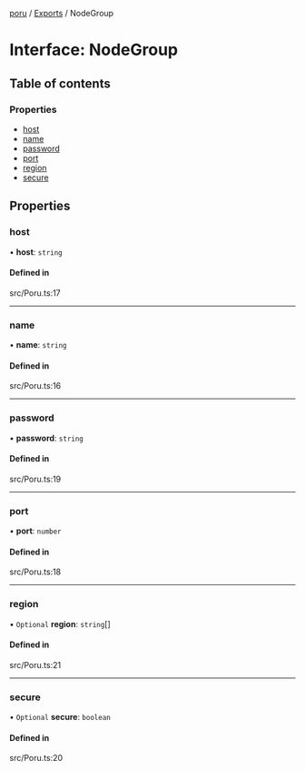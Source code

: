 [poru](../README.md) / [Exports](../modules.md) / NodeGroup

# Interface: NodeGroup

## Table of contents

### Properties

- [host](NodeGroup.md#host)
- [name](NodeGroup.md#name)
- [password](NodeGroup.md#password)
- [port](NodeGroup.md#port)
- [region](NodeGroup.md#region)
- [secure](NodeGroup.md#secure)

## Properties

### host

• **host**: `string`

#### Defined in

src/Poru.ts:17

___

### name

• **name**: `string`

#### Defined in

src/Poru.ts:16

___

### password

• **password**: `string`

#### Defined in

src/Poru.ts:19

___

### port

• **port**: `number`

#### Defined in

src/Poru.ts:18

___

### region

• `Optional` **region**: `string`[]

#### Defined in

src/Poru.ts:21

___

### secure

• `Optional` **secure**: `boolean`

#### Defined in

src/Poru.ts:20
